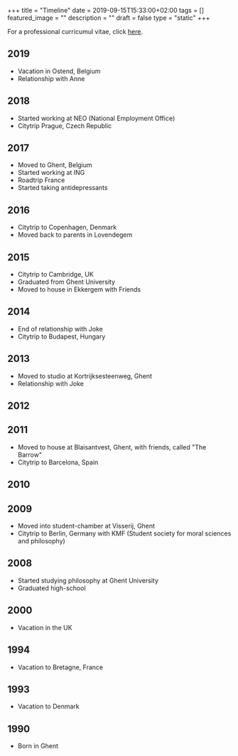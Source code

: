 +++
title =  "Timeline"
date = 2019-09-15T15:33:00+02:00
tags = []
featured_image = ""
description = ""
draft = false
type = "static"
+++

For a professional curricumul vitae, click [here](/files/curriculum.pdf).

## 2019
* Vacation in Ostend, Belgium
* Relationship with Anne

## 2018
* Started working at NEO (National Employment Office)
* Citytrip Prague, Czech Republic

## 2017
* Moved to Ghent, Belgium
* Started working at ING
* Roadtrip France
* Started taking antidepressants

## 2016
* Citytrip to Copenhagen, Denmark
* Moved back to parents in Lovendegem

## 2015
* Citytrip to Cambridge, UK
* Graduated from Ghent University
* Moved to house in Ekkergem with Friends

## 2014
* End of relationship with Joke
* Citytrip to Budapest, Hungary

## 2013
* Moved to studio at Kortrijksesteenweg, Ghent
* Relationship with Joke

## 2012

## 2011
* Moved to house at Blaisantvest, Ghent, with friends, called "The Barrow"
* Citytrip to Barcelona, Spain

## 2010

## 2009
* Moved into student-chamber at Visserij, Ghent
* Citytrip to Berlin, Germany with KMF (Student society for moral sciences and philosophy)

## 2008
* Started studying philosophy at Ghent University
* Graduated high-school

## 2000
* Vacation in the UK

## 1994
* Vacation to Bretagne, France

## 1993
* Vacation to Denmark

## 1990
* Born in Ghent